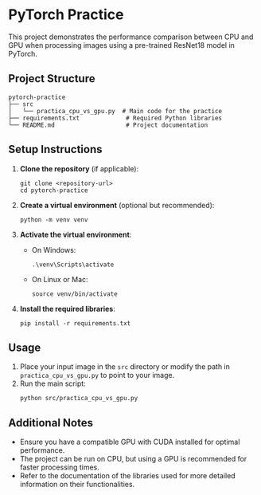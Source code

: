 # PyTorch Practice

This project demonstrates the performance comparison between CPU and GPU when processing images using a pre-trained ResNet18 model in PyTorch.

## Project Structure

```
pytorch-practice
├── src
│   └── practica_cpu_vs_gpu.py  # Main code for the practice
├── requirements.txt             # Required Python libraries
└── README.md                    # Project documentation
```

## Setup Instructions

1. **Clone the repository** (if applicable):
   ```
   git clone <repository-url>
   cd pytorch-practice
   ```

2. **Create a virtual environment** (optional but recommended):
   ```
   python -m venv venv
   ```

3. **Activate the virtual environment**:
   - On Windows:
     ```
     .\venv\Scripts\activate
     ```
   - On Linux or Mac:
     ```
     source venv/bin/activate
     ```

4. **Install the required libraries**:
   ```
   pip install -r requirements.txt
   ```

## Usage

1. Place your input image in the `src` directory or modify the path in `practica_cpu_vs_gpu.py` to point to your image.
2. Run the main script:
   ```
   python src/practica_cpu_vs_gpu.py
   ```

## Additional Notes

- Ensure you have a compatible GPU with CUDA installed for optimal performance.
- The project can be run on CPU, but using a GPU is recommended for faster processing times.
- Refer to the documentation of the libraries used for more detailed information on their functionalities.